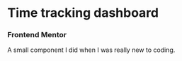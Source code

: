 # Time tracking dashboard

### Frontend Mentor 

A small component I did when I was really new to coding.
